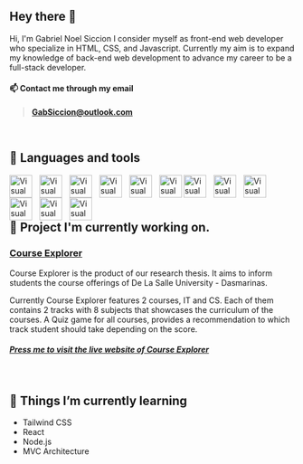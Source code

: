 ## Hey there 👋

Hi, I'm Gabriel Noel Siccion I consider myself as front-end web developer who specialize in HTML, CSS, and Javascript. Currently my aim is to expand my knowledge of back-end web development to advance my career to be a full-stack developer.

#### 📫 Contact me through my email

> **GabSiccion@outlook.com**

<br>

## :wrench: Languages and tools

<img align="left" alt="Visual Studio Code" width="40px" src="https://cdn.jsdelivr.net/gh/devicons/devicon/icons/html5/html5-original.svg" style="padding-right:10px;" />
<img align="left" alt="Visual Studio Code" width="40px" src="https://cdn.jsdelivr.net/gh/devicons/devicon/icons/javascript/javascript-original.svg"" style="padding-right:10px;" />
<img align="left" alt="Visual Studio Code" width="40px" src="https://cdn.jsdelivr.net/gh/devicons/devicon/icons/css3/css3-original.svg" style="padding-right:10px;" />
<img align="left" alt="Visual Studio Code" width="40px" src="https://cdn.jsdelivr.net/gh/devicons/devicon/icons/bootstrap/bootstrap-original.svg" style="padding-right:10px;" />
<img align="left" alt="Visual Studio Code" width="40px" src="https://cdn.jsdelivr.net/gh/devicons/devicon/icons/firebase/firebase-plain.svg" style="padding-right:10px;" />
<img align="left" alt="Visual Studio Code" width="40px" src="https://cdn.jsdelivr.net/gh/devicons/devicon/icons/mysql/mysql-original.svg" />
<img align="left" alt="Visual Studio Code" width="40px" src="https://cdn.jsdelivr.net/gh/devicons/devicon/icons/csharp/csharp-original.svg" style="padding-right:10px;" />
<img align="left" alt="Visual Studio Code" width="40px" src="https://cdn.jsdelivr.net/gh/devicons/devicon/icons/java/java-original.svg" style="padding-right:10px;" />
<img align="left" alt="Visual Studio Code" width="40px" src="https://cdn.jsdelivr.net/gh/devicons/devicon/icons/vscode/vscode-original.svg" style="padding-right:10px;" />
<img align="left" alt="Visual Studio Code" width="40px" src="https://cdn.jsdelivr.net/gh/devicons/devicon/icons/visualstudio/visualstudio-plain.svg" style="padding-right:10px;" />
<img align="left" alt="Visual Studio Code" width="40px" src="https://cdn.jsdelivr.net/gh/devicons/devicon/icons/wordpress/wordpress-plain.svg" style="padding-right:10px;" />

<img align="left" alt="Visual Studio Code" width="40px" src="https://cdn.jsdelivr.net/gh/devicons/devicon/icons/ubuntu/ubuntu-plain.svg" style="padding-right:10px;" />

<br>
<br>
<br>

## 🔭 Project I'm currently working on.

### [Course Explorer](https://github.com/GabSiccion/CourseExplorer) <br>

Course Explorer is the product of our research thesis. It aims to inform students the course offerings of De La Salle University - Dasmarinas.

Currently Course Explorer features 2 courses, IT and CS. Each of them contains 2 tracks with 8 subjects that showcases the curriculum of the courses. A Quiz game for all courses, provides a recommendation to which track student should take depending on the score.

##### [Press me to visit the live website of Course Explorer](https://gabsiccion.github.io/)

<br>

## 🌱 Things I’m currently learning

- Tailwind CSS
- React
- Node.js
- MVC Architecture
